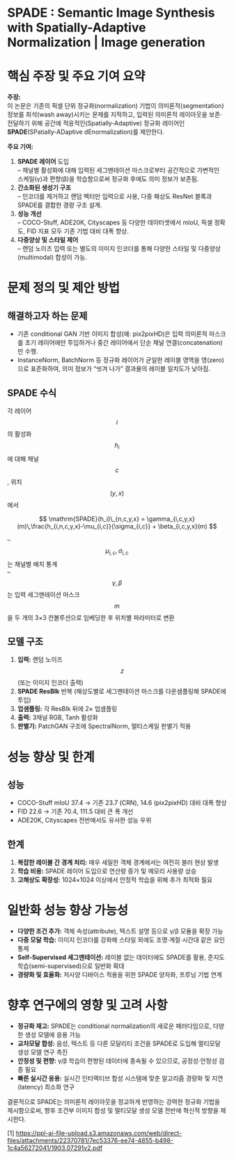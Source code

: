 # SPADE : Semantic Image Synthesis with Spatially-Adaptive Normalization | Image generation

# 핵심 주장 및 주요 기여 요약

**주장:**  
이 논문은 기존의 픽셀 단위 정규화(normalization) 기법이 의미론적(segmentation) 정보를 희석(wash away)시키는 문제를 지적하고, 입력된 의미론적 레이아웃을 보존·전달하기 위해 공간에 적응적인(Spatially-Adaptive) 정규화 레이어인 **SPADE**(SPatially-ADaptive dEnormalization)를 제안한다.

**주요 기여:**  
1. **SPADE 레이어** 도입  
   – 채널별 활성화에 대해 입력된 세그멘테이션 마스크로부터 공간적으로 가변적인 스케일(γ)과 편향(β)을 학습함으로써 정규화 후에도 의미 정보가 보존됨.  
2. **간소화된 생성기 구조**  
   – 인코더를 제거하고 랜덤 벡터만 입력으로 사용, 다중 해상도 ResNet 블록과 SPADE를 결합한 경량 구조 설계.  
3. **성능 개선**  
   – COCO-Stuff, ADE20K, Cityscapes 등 다양한 데이터셋에서 mIoU, 픽셀 정확도, FID 지표 모두 기존 기법 대비 대폭 향상.  
4. **다중양상 및 스타일 제어**  
   – 랜덤 노이즈 입력 또는 별도의 이미지 인코더를 통해 다양한 스타일 및 다중양상(multimodal) 합성이 가능.  

# 문제 정의 및 제안 방법

## 해결하고자 하는 문제  
- 기존 conditional GAN 기반 이미지 합성(예: pix2pixHD)은 입력 의미론적 마스크를 초기 레이어에만 투입하거나 중간 레이어에서 단순 채널 연결(concatenation)만 수행.  
- InstanceNorm, BatchNorm 등 정규화 레이어가 균일한 레이블 영역을 영(zero)으로 표준화하여, 의미 정보가 “씻겨 나가” 결과물의 레이블 일치도가 낮아짐.

## SPADE 수식  
각 레이어 $$i$$의 활성화 $$h_i$$에 대해 채널 $$c$$, 위치 $$(y,x)$$에서  

$$
\mathrm{SPADE}(h_i)\_{n,c,y,x}
= \gamma_{i,c,y,x}(m)\,\frac{h_{i,n,c,y,x}-\mu_{i,c}}{\sigma_{i,c}} + \beta_{i,c,y,x}(m)
$$

– $$\mu_{i,c},\,\sigma_{i,c}$$는 채널별 배치 통계  
– $$\gamma,\beta$$는 입력 세그멘테이션 마스크 $$m$$을 두 개의 3×3 컨볼루션으로 임베딩한 후 위치별 파라미터로 변환  

## 모델 구조  
1. **입력:** 랜덤 노이즈 $$z$$ (또는 이미지 인코더 출력)  
2. **SPADE ResBlk** 반복 (해상도별로 세그멘테이션 마스크를 다운샘플링해 SPADE에 투입)  
3. **업샘플링:** 각 ResBlk 뒤에 2× 업샘플링  
4. **출력:** 3채널 RGB, Tanh 활성화  
5. **판별기:** PatchGAN 구조에 SpectralNorm, 멀티스케일 판별기 적용  

# 성능 향상 및 한계

## 성능  
- COCO-Stuff mIoU 37.4 → 기존 23.7 (CRN), 14.6 (pix2pixHD) 대비 대폭 향상  
- FID 22.6 → 기존 70.4, 111.5 대비 큰 폭 개선  
- ADE20K, Cityscapes 전반에서도 유사한 성능 우위  

## 한계  
1. **복잡한 레이블 간 경계 처리:** 매우 세밀한 객체 경계에서는 여전히 블러 현상 발생  
2. **학습 비용:** SPADE 레이어 도입으로 연산량 증가 및 메모리 사용량 상승  
3. **고해상도 확장성:** 1024×1024 이상에서 안정적 학습을 위해 추가 최적화 필요  

# 일반화 성능 향상 가능성

- **다양한 조건 추가:** 객체 속성(attribute), 텍스트 설명 등으로 γ/β 모듈을 확장 가능  
- **다중 모달 학습:** 이미지 인코더를 강화해 스타일 외에도 조명·계절·시간대 같은 요인 통제  
- **Self-Supervised 세그멘테이션:** 레이블 없는 데이터에도 SPADE를 활용, 준지도학습(semi-supervised)으로 일반화 확대  
- **경량화 및 효율화:** 저사양 디바이스 적용을 위한 SPADE 양자화, 프루닝 기법 연계  

# 향후 연구에의 영향 및 고려 사항

- **정규화 재고:** SPADE는 conditional normalization의 새로운 패러다임으로, 다양한 생성 모델에 응용 가능  
- **교차모달 합성:** 음성, 텍스트 등 다른 모달리티 조건을 SPADE로 도입해 멀티모달 생성 모델 연구 촉진  
- **안정성 및 편향:** γ/β 학습이 편향된 데이터에 종속될 수 있으므로, 공정성·안정성 검증 필요  
- **빠른 실시간 응용:** 실시간 인터랙티브 합성 시스템에 맞춘 알고리즘 경량화 및 지연(latency) 최소화 연구  

결론적으로 SPADE는 의미론적 레이아웃을 정교하게 반영하는 강력한 정규화 기법을 제시함으로써, 향후 조건부 이미지 합성 및 멀티모달 생성 모델 전반에 혁신적 방향을 제시한다.

[1] https://ppl-ai-file-upload.s3.amazonaws.com/web/direct-files/attachments/22370781/7ec53376-ee74-4855-b498-1c4a56272041/1903.07291v2.pdf
